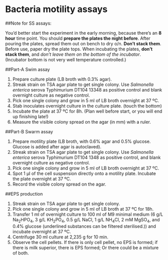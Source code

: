 Bacteria motility assays
====##Note for SS assays:
You’d better start the experiment in the early morning, because there’s an **8 hour** time point. You should **prepare the plates the night before**. After pouring the plates, spread them out on bench to dry o/n. **Don’t stack them**. Before use, paper dry the plate tops.When incubating the plates, **don’t stack them**, and *don’t leave them on the bottom of the incubator*. (Incubator bottom is not very well temperature controlled.)##Part-A Swim assay1.	Prepare culture plate (LB broth with 0.3% agar).2.	Streak strain on TSA agar plate to get single colony. Use *Salmonella enterica* serova Typhimurium DT104 13348 as positive control and blank overnight culture as negative control.3.	Pick one single colony and grow in 5 ml of LB broth overnight at 37 ºC.4.	Stab inoculates overnight culture in the culture plate. (touch the bottom)5.	Incubate the plate at 37 ºC for 8h. (Plan well before start, or you will end up finishing late!)6.	Measure the visible colony spread on the agar (in mm) with a ruler.##Part-B Swarm assay
1.	Prepare motility plate (LB broth, with 0.6% agar and 0.5% glucose. Glucose is added after agar is autoclaved).2.	Streak strain on TSA agar plate to get single colony. Use *Salmonella enterica* serova Typhimurium DT104 1348 as positive control, and blank overnight culture as negative control.3.	Pick one single colony and grow in 5 ml of LB broth overnight at 37 ºC.4.	Spot 1 µl of the cell suspension directly onto a motility plate. Incubate the plate overnight at 37 ºC.5.	Record the visible colony spread on the agar.##EPS production
1.	Streak strain on TSA agar plate to get single colony.2.	Pick one single colony and grow in 5 ml of LB broth at 37 ºC for 18h.3.	Transfer 1 ml of overnight culture to 100 ml of M9 minimal medium (6 g/L Na<sub>2</sub>HPO<sub>4</sub>, 3 g/L KH<sub>2</sub>PO<sub>4</sub>, 0.5 g/L NaCl, 1 g/L NH<sub>4</sub>Cl, 2 mM MgSO<sub>4</sub>, and 0.4% glucose (underlined substances can be filtered sterilised.)) and incubate overnight at 37 ºC.4.	Centrifuge 30 ml culture at 2,235 g for 10 min.5.	Observe the cell pellets. If there is only cell pellet, no EPS is formed; if there is milk superior, there is EPS formed; Or there could be a mixture of both.